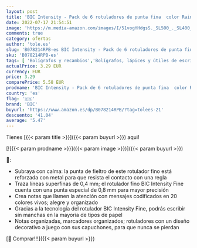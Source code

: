 ```yaml
---
layout: post
title: 'BIC Intensity - Pack de 6 rotuladores de punta fina  color Rainbow'
date: 2022-07-17 21:54:51
image: 'https://m.media-amazon.com/images/I/51vogYHdgsS._SL500_._SL400_.jpg'
comments: true
category: ofertas
author: 'tole.es'
slug: 'B078214RPB-es BIC Intensity - Pack de 6 rotuladores de punta fina color...'
sku: 'B078214RPB-es'
tags: [ 'Bolígrafos y recambios','Bolígrafos, lápices y útiles de escritura','Oficina y papelería','Rotuladores de punta fina','bic','rotuladores','🇪🇸', ]
actualPrice: 3.29 EUR
currency: EUR
price: 3.29
comparePrice: 5.58 EUR
prodname: 'BIC Intensity - Pack de 6 rotuladores de punta fina  color Rainbow'
country: 'es'
flag: '🇪🇸'
brand: 'BIC'
buyurl: 'https://www.amazon.es/dp/B078214RPB/?tag=tolees-21'
descuento: '41.04'
average: '5.47'
---
```


Tienes [{{< param title >}}]({{< param buyurl >}}) aqui!

[![{{< param prodname >}}]({{< param image >}})]({{< param buyurl >}})

🔎:

- Subraya con calma: la punta de fieltro de este rotulador fino está reforzada con metal para que resista el contacto con una regla
- Traza líneas superfinas de 0,4 mm; el rotulador fino BIC Intensity Fine cuenta con una punta especial de 0,8 mm para mayor precisión
- Crea notas que llamen la atención con mensajes codificados en 20 colores vivos; alegre y organizado
- Gracias a la tecnología del rotulador BIC Intensity Fine, podrás escribir sin manchas en la mayoría de tipos de papel
- Notas organizadas, marcadores organizados; rotuladores con un diseño decorativo a juego con sus capuchones, para que nunca se pierdan

[🛒 Comprar!!!]({{< param buyurl >}})
